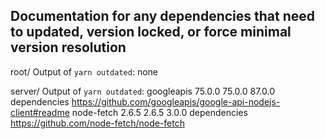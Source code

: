 ## Documentation for any dependencies that need to updated, version locked, or force minimal version resolution

root/
Output of `yarn outdated`:
none

server/
Output of `yarn outdated`:
googleapis 75.0.0  75.0.0 87.0.0 dependencies https://github.com/googleapis/google-api-nodejs-client#readme
node-fetch 2.6.5   2.6.5  3.0.0  dependencies https://github.com/node-fetch/node-fetch